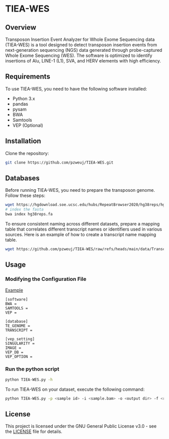 # TIEA-WES

## Overview

Transposon Insertion Event Analyzer for Whole Exome Sequencing data (TIEA-WES) is a  tool designed to detect transposon insertion events from next-generation sequencing (NGS) data generated through probe-captured Whole Exome Sequencing (WES). The software is optimized to identify insertions of Alu, LINE-1 (L1), SVA, and HERV elements with high efficiency. 

## Requirements

To use TIEA-WES, you need to have the following software installed:

- Python 3.x
- pandas
- pysam
- BWA
- Samtools
- VEP (Optional)

## Installation

Clone the repository:

```bash
git clone https://github.com/pzweuj/TIEA-WES.git
```

## Databases

Before running TIEA-WES, you need to prepare the  transposon genome. Follow these steps:

```bash
wget https://hgdownload.soe.ucsc.edu/hubs/RepeatBrowser2020/hg38reps/hg38reps.fa
# index the fasta
bwa index hg38reps.fa
```

To ensure consistent naming across different datasets, prepare a mapping table that correlates different transcript names or identifiers used in various sources. 
Here is an example of how to create a transcript name mapping table.

```bash
wget https://github.com/pzweuj/TIEA-WES/raw/refs/heads/main/data/Transcript_20240226.xlsx
```

## Usage

### Modifying the Configuration File

[Example](https://github.com/pzweuj/TIEA-WES/blob/main/config.ini)

```config
[software]
BWA = 
SAMTOOLS = 
VEP = 

[database]
TE_GENOME = 
TRANSCRIPT = 

[vep_setting]
SINGULARITY = 
IMAGE = 
VEP_DB = 
VEP_OPTION = 
```

### Run the python script

```bash
python TIEA-WES.py -h
```

To run TIEA-WES on your dataset, execute the following command:

```bash
python TIEA-WES.py -p <sample id> -i <sample.bam> -o <output dir> -f <ref.fa> 
```

## License

This project is licensed under the GNU General Public License v3.0 - see the [LICENSE](https://github.com/pzweuj/TIEA-WES/blob/main/LICENSE) file for details.


